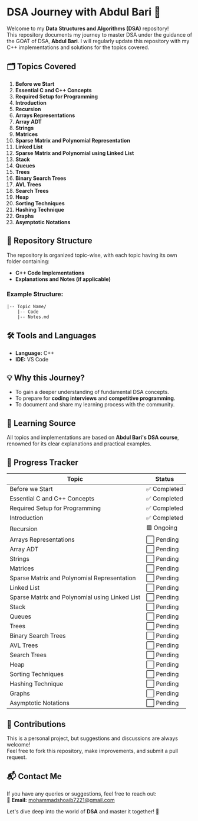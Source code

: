 # DSA Journey with Abdul Bari 🚀

Welcome to my **Data Structures and Algorithms (DSA)** repository!  
This repository documents my journey to master DSA under the guidance of the GOAT of DSA, **Abdul Bari**. I will regularly update this repository with my C++ implementations and solutions for the topics covered.

## 🗂️ Topics Covered

1. **Before we Start**  
2. **Essential C and C++ Concepts**  
3. **Required Setup for Programming**  
4. **Introduction**  
5. **Recursion**  
6. **Arrays Representations**  
7. **Array ADT**  
8. **Strings**  
9. **Matrices**  
10. **Sparse Matrix and Polynomial Representation**  
11. **Linked List**  
12. **Sparse Matrix and Polynomial using Linked List**  
13. **Stack**  
14. **Queues**  
15. **Trees**  
16. **Binary Search Trees**  
17. **AVL Trees**  
18. **Search Trees**  
19. **Heap**  
20. **Sorting Techniques**  
21. **Hashing Technique**  
22. **Graphs**  
23. **Asymptotic Notations**

## 📁 Repository Structure

The repository is organized topic-wise, with each topic having its own folder containing:
- **C++ Code Implementations**  
- **Explanations and Notes (if applicable)**  

### Example Structure:
```plaintext
|-- Topic Name/
    |-- Code
    |-- Notes.md
```


## 🛠️ Tools and Languages

- **Language:** C++  
- **IDE:** VS Code


## 💡 Why this Journey?

- To gain a deeper understanding of fundamental DSA concepts.  
- To prepare for **coding interviews** and **competitive programming**.  
- To document and share my learning process with the community.  


## 📖 Learning Source

All topics and implementations are based on **Abdul Bari's DSA course**, renowned for its clear explanations and practical examples.


## 🏁 Progress Tracker

| **Topic**                                   | **Status**    |
|---------------------------------------------|---------------|
| Before we Start                             | ✅ Completed   |
| Essential C and C++ Concepts                | ✅ Completed    |
| Required Setup for Programming              | ✅ Completed    |
| Introduction                                | ✅ Completed     |
| Recursion                                   | 🟩 Ongoing    |
| Arrays Representations                      | ⬜ Pending     |
| Array ADT                                   | ⬜ Pending     |
| Strings                                     | ⬜ Pending     |
| Matrices                                    | ⬜ Pending     |
| Sparse Matrix and Polynomial Representation | ⬜ Pending     |
| Linked List                                 | ⬜ Pending     |
| Sparse Matrix and Polynomial using Linked List | ⬜ Pending |
| Stack                                       | ⬜ Pending     |
| Queues                                      | ⬜ Pending     |
| Trees                                       | ⬜ Pending     |
| Binary Search Trees                         | ⬜ Pending     |
| AVL Trees                                   | ⬜ Pending     |
| Search Trees                                | ⬜ Pending     |
| Heap                                        | ⬜ Pending     |
| Sorting Techniques                          | ⬜ Pending     |
| Hashing Technique                           | ⬜ Pending     |
| Graphs                                      | ⬜ Pending     |
| Asymptotic Notations                        | ⬜ Pending     |


## 🤝 Contributions

This is a personal project, but suggestions and discussions are always welcome!  
Feel free to fork this repository, make improvements, and submit a pull request.


## 📬 Contact Me

If you have any queries or suggestions, feel free to reach out:  
📧 **Email:** mohammadshoaib7221@gmail.com  

Let's dive deep into the world of **DSA** and master it together! 🚀

